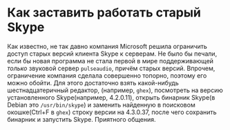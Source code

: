 Как заставить работать старый Skype
===================================

Как известно, не так давно компания Microsoft решила ограничить доступ старых версий клиента Skype к серверам. Не было бы печали, если бы новая программа не стала первой в мире поддерживающей *только* звуковой сервер `pulseaudio`, причём старых версий. Впрочем, ограничение компания сделала совершенно топорно, поэтому его можно обойти. Для этого достаточно взять какой-нибудь шестнадцатеричный редактор, (например, `ghex`), посмотреть на версию установленного Skype(например, 4.2.0.11), открыть бинарник Skype(в Debian это `/usr/bin/skype`) и заменить найденную в поисковом окошке(Ctrl+F в `ghex`) строку версии на 4.3.0.37, после чего сохранить бинарник и запустить Skype. Приятного общения.

